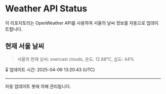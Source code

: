 
# Weather API Status

이 리포지토리는 OpenWeather API를 사용하여 서울의 날씨 정보를 자동으로 업데이트합니다.

## 현재 서울 날씨
> 서울의 현재 날씨: overcast clouds, 온도: 12.88°C, 습도: 44%

⏳ 업데이트 시간: 2025-04-09 13:20:43 (UTC)

---
자동 업데이트 봇에 의해 관리됩니다.
